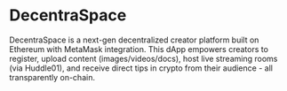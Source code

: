 # DecentraSpace
DecentraSpace is a next-gen decentralized creator platform built on Ethereum with MetaMask integration. This dApp empowers creators to register, upload content (images/videos/docs), host live streaming rooms (via Huddle01), and receive direct tips in crypto from their audience - all transparently on-chain.
